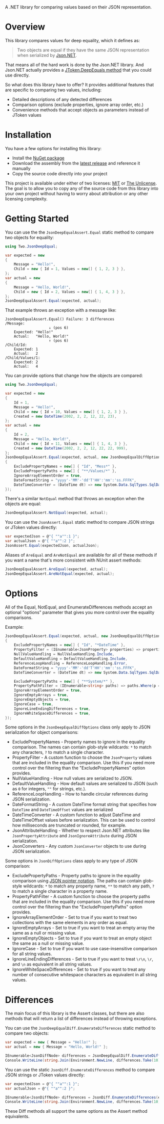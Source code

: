 A .NET library for comparing values based on their JSON representation.


Overview
========
This library compares values for deep equality, which it defines as:

> Two objects are equal if they have the same JSON representation when serialized by [Json.NET](https://github.com/JamesNK/Newtonsoft.Json).

That means all of the hard work is done by the Json.NET library.  And Json.NET actually provides a [JToken.DeepEquals method](https://www.newtonsoft.com/json/help/html/DeepEquals.htm) that you could use directly.

So what does this library have to offer?  It provides additional features that are specific to comparing two values, including:

- Detailed descriptions of any detected differences
- Comparison options (exclude properties, ignore array order, etc.)
- Convenience methods that accept objects as parameters instead of JToken values


Installation
============
You have a few options for installing this library:

- Install the [NuGet package](https://www.nuget.org/packages/Two.JsonDeepEqual/)
- Download the assembly from the [latest release](https://github.com/22222/JsonDeepEqual/releases/latest) and reference it manually
- Copy the source code directly into your project

This project is available under either of two licenses: [MIT](LICENSE) or [The Unlicense](UNLICENSE).  The goal is to allow you to copy any of the source code from this library into your own project without having to worry about attribution or any other licensing complexity.


Getting Started
===============
You can use the the `JsonDeepEqualAssert.Equal` static method to compare two objects for equality:

```c#
using Two.JsonDeepEqual;

var expected = new
{
    Message = "Hello!",
    Child = new { Id = 1, Values = new[] { 1, 2, 3 } },
};
var actual = new
{
    Message = "Hello, World!",
    Child = new { Id = 2, Values = new[] { 1, 4, 3 } },
};
JsonDeepEqualAssert.Equal(expected, actual);
```

That example throws an exception with a message like:

```text
JsonDeepEqualAssert.Equal() Failure: 3 differences
/Message:
                    ↓ (pos 6)
    Expected: "Hello!"
    Actual:   "Hello, World!"
                    ↑ (pos 6)
/Child/Id:
    Expected: 1
    Actual:   2
/Child/Values/1:
    Expected: 2
    Actual:   4
```

You can provide options that change how the objects are compared:

```c#
using Two.JsonDeepEqual;

var expected = new
{
    Id = 1,
    Message = "Hello!",
    Child = new { Id = 10, Values = new[] { 1, 2, 3 } },
    Created = new DateTime(2002, 2, 2, 12, 22, 23),
};
var actual = new
{
    Id = 2,
    Message = "Hello, World!",
    Child = new { Id = 11, Values = new[] { 1, 4, 3 } },
    Created = new DateTime(2002, 2, 2, 12, 22, 22, 999),
};
JsonDeepEqualAssert.Equal(expected, actual, new JsonDeepEqualDiffOptions
{
    ExcludePropertyNames = new[] { "Id", "Mess*" },
    ExcludePropertyPaths = new[] { "**/Values/*" },
    IgnoreArrayElementOrder = true,
    DateFormatString = "yyyy'-'MM'-'dd'T'HH':'mm':'ss.FFFK",
    DateTimeConverter = (DateTime dt) => new System.Data.SqlTypes.SqlDateTime(dt).Value,
});
```

There's a similar `NotEqual` method that throws an exception when the objects are equal:

```c#
JsonDeepEqualAssert.NotEqual(expected, actual);
```

You can use the `JsonAssert.Equal` static method to compare JSON strings or JToken values directly:

```c#
var expectedJson = @"{ ""a"":1 }";
var actualJson = @"{ ""a"":2 }";
JsonAssert.Equal(expectedJson, actualJson);
```

Aliases of `AreEqual` and `AreNotEqual` are available for all of these methods if you want a name that's more consistent with NUnit assert methods:

```c#
JsonDeepEqualAssert.AreEqual(expected, actual);
JsonDeepEqualAssert.AreNotEqual(expected, actual);
```


Options
=======
All of the Equal, NotEqual, and EnumerateDifferences methods accept an optional "options" parameter that gives you more control over the equality comparisons.

Example:

```c#
JsonDeepEqualAssert.Equal(expected, actual, new JsonDeepEqualDiffOptions
{
    ExcludePropertyNames = new[] { "Id", "*DateTime" },
    PropertyFilter = (IEnumerable<JsonProperty> properties) => properties.Where(p => p.PropertyName != "Id" && p.PropertyType != typeof(DateTime)),
    NullValueHandling = NullValueHandling.Include,
    DefaultValueHandling = DefaultValueHandling.Include,
    ReferenceLoopHandling = ReferenceLoopHandling.Error,
    DateFormatString = "yyyy'-'MM'-'dd'T'HH':'mm':'ss.FFFK",
    DateTimeConverter = (DateTime dt) => new System.Data.SqlTypes.SqlDateTime(dt).Value,

    ExcludePropertyPaths = new[] { "**System/*" },
    PropertyPathFilter = (IEnumerable<string> paths) => paths.Where(p => !p.Contains("System")),
    IgnoreArrayElementOrder = true,
    IgnoreEmptyArrays = true,
    IgnoreEmptyObjects = true,
    IgnoreCase = true,
    IgnoreLineEndingDifferences = true,
    IgnoreWhiteSpaceDifferences = true,
});
```

Some options in the `JsonDeepEqualDiffOptions` class only apply to JSON serialization for object comparisons:

- ExcludePropertyNames - Property names to ignore in the equality comparison.  The names can contain glob-style wildcards: `*` to match any characters, `?` to match a single character.
- PropertyFilter - A custom function to choose the `JsonProperty` values that are included in the equality comparison.  Use this if you need more control over the filtering than the "ExcludePropertyNames" option provides.
- NullValueHandling - How null values are serialized to JSON.
- DefaultValueHandling - How default values are serialized to JSON (such as `0` for integers, `""` for strings, etc.).
- ReferenceLoopHandling - How to handle circular references during JSON serialization.
- DateFormatString - A custom DateTime format string that specifies how `DateTime` and `DateTimeOffset` values are serialized
- DateTimeConverter - A custom function to adjust DateTime and DateTimeOffset values before serialization.  This can be used to control how milliseconds are truncated or rounded, for example.
- JsonAttributeHandling - Whether to respect Json.NET attributes like `JsonPropertyAttribute` and `JsonIgnoreAttribute` during JSON serialization.
- JsonConverters - Any custom `JsonConverter` objects to use during JSON serialization.

Some options in `JsonDiffOptions` class apply to any type of JSON comparison:

- ExcludePropertyPaths - Property paths to ignore in the equality comparison using [JSON pointer notation](https://tools.ietf.org/html/rfc6901).  The paths can contain glob-style wildcards: `*` to match any property name, `**` to match any path, `?` to match a single character in a property name.
- PropertyPathFilter - A custom function to choose the property paths that are included in the equality comparison.  Use this if you need more control over the filtering than the "ExcludePropertyPaths" option provides.
- IgnoreArrayElementOrder - Set to true if you want to treat two collections with the same elements in any order as equal.
- IgnoreEmptyArrays - Set to true if you want to treat an empty array the same as a null or missing value.
- IgnoreEmptyObjects - Set to true if you want to treat an empty object the same as a null or missing value.
- IgnoreCase - Set to true if you want to use case-insensitive comparison for all string values.
- IgnoreLineEndingDifferences - Set to true if you want to treat `\r\n`, `\r`, and `\n` as equivalent in all string values. 
- IgnoreWhiteSpaceDifferences - Set to true if you want to treat any number of consecutive whitespace characters as equivalent in all string values.


Differences
===========
The main focus of this library is the Assert classes, but there are also methods that will return a list of differences instead of throwing exceptions.

You can use the `JsonDeepEqualDiff.EnumerateDifferences` static method to compare two objects:

```c#
var expected = new { Message = "Hello!" };
var actual = new { Message = "Hello, World!" };

IEnumerable<JsonDiffNode> differences = JsonDeepEqualDiff.EnumerateDifferences(expected, actual);
Console.WriteLine(string.Join(Environment.NewLine, differences.Take(10)));

```

You can use the static `JsonDiff.EnumerateDifferences` method to compare JSON strings or JToken values directly:

```c#
var expectedJson = @"{ ""a"":1 }";
var actualJson = @"{ ""a"":2 }";

IEnumerable<JsonDiffNode> differences = JsonDiff.EnumerateDifferences(expectedJson, actualJson);
Console.WriteLine(string.Join(Environment.NewLine, differences.Take(10)));
```

These Diff methods all support the same options as the Assert method equivalents.
